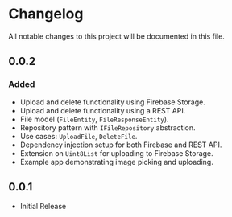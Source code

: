 # Changelog

All notable changes to this project will be documented in this file.



## 0.0.2
### Added
* Upload and delete functionality using Firebase Storage.
* Upload and delete functionality using a REST API.
* File model (`FileEntity`, `FileResponseEntity`).
* Repository pattern with `IFileRepository` abstraction.
* Use cases: `UploadFile`, `DeleteFile`.
* Dependency injection setup for both Firebase and REST API.
* Extension on `Uint8List` for uploading to Firebase Storage.
* Example app demonstrating image picking and uploading.


## 0.0.1
- Initial Release

